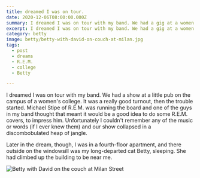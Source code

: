 ```yaml
---
title: dreamed I was on tour.
date: 2020-12-06T08:00:00.000Z
summary: I dreamed I was on tour with my band. We had a gig at a women's college. Also Betty.
excerpt: I dreamed I was on tour with my band. We had a gig at a women's college. Also Betty.
category: betty
image: betty/betty-with-david-on-couch-at-milan.jpg 
tags:
  - post 
  - dreams
  - R.E.M.
  - college
  - Betty

---
```


I dreamed I was on tour with my band. We had a show at a little pub on the campus of a women's college. It was a really good turnout, then the trouble started. Michael Stipe of R.E.M. was running the board and one of the guys in my band thought that meant it would be a good idea to do some R.E.M. covers, to impress him. Unfortunately I couldn't remember any of the music or words (if I ever knew them) and our show collapsed in a discombobulated heap of jangle.

Later in the dream, though, I was in a fourth-floor apartment, and there outside on the windowsill was my long-departed cat Betty, sleeping. She had climbed up the building to be near me.

![Betty with David on the couch at Milan Street](/static/img/betty/betty-with-david-on-couch-at-milan.jpg "Betty with David on the couch at Milan Street")